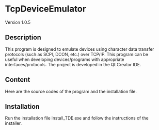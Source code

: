 # TcpDeviceEmulator
Version 1.0.5
## Description
This program is designed to emulate devices using 
character data transfer protocols (such as SCPI, DCON, etc.) over TCP/IP.
This program can be useful when developing devices/programs with appropriate interfaces/protocols.
The project is developed in the Qt Creator IDE.
## Content
Here are the source codes of the program and the installation file.
## Installation
Run the installation file Install_TDE.exe and follow the instructions of the installer.
